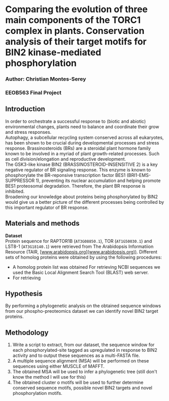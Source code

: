# Comparing the evolution of three main components of the TORC1 complex in plants. Conservation analysis of their target motifs for BIN2 kinase-mediated phosphorylation  

### Author: Christian Montes-Serey  
### EEOB563 Final Project  

## Introduction  
In order to orchestrate a successful response to (biotic and abiotic) environmental changes, plants need to balance and coordinate their grow and stress responses.  
Autophagy, a subcellular recycling system conserved across all eukaryotes, has been shown to be crucial during developmental processes and stress response. 
Brassinosteroids (BRs) are a steroidal plant hormone family known to be involved in a myriad of plant growth-related processes. Such as cell division/elongation and reproductive development.  
The GSK3-like kinase BIN2 (BRASSINOSTEROID-INSENSITIVE 2) is a key negative regulator of BR signaling response. This enzyme is known to phosphorylate the BR-reponsive transcription factor BES1 (BRI1-EMS-SUPPRESSOR 1), preventing its nuclear accumulation and helping promote BES1 proteosomal degradation. Therefore, the plant BR response is inhibited.  
Broadening our knowledge about proteins being phosphorylated by BIN2 would give us a better picture of the different processes being controlled by this important regulator of BR response. 

## Materials and methods
**Dataset**  
Protein sequence for RAPTOR1B (`AT3G08850.1`), TOR (`AT1G50030.1`) and LST8-1 (`AT3G18140.1`) were retrieved from The Arabidopsis Informatiion Resource (TAIR, [www.arabidopsis.org](www.arabidopsis.org)). Different sets of homolog proteins were obtained by using the following procedures:


- A homolog protein list was obtained For retrieving NCBI sequences we used the Basic Local Alignment Search Tool (BLAST) web server.  
- For retrieving

## Hypothesis
By performing a phylogenetic analysis on the obtained sequence windows from our phospho-preoteomics dataset we can identify novel BIN2 target proteins.  

## Methodology  


1. Write a script to extract, from our dataset, the sequence window for each phosphorylated-site tagged as upregulated in response to BIN2 activity and to output these sequences as a multi-FASTA file. 
2. A multiple sequence alignment (MSA) will be performed on these sequences using either MUSCLE of MAFFT.  
3. The obtained MSA will be used to infer a phylogenetic tree (still don't know the method I will use for this)
4. The obtained cluster o motifs will be used to further determine conserved sequence motifs, possible novel BIN2 targets and novel phosphorylation motifs.


